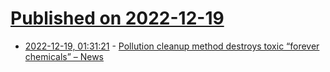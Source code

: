 # [Published on 2022-12-19](index.md)

* [2022-12-19, 01:31:21](https://news.ycombinator.com/item?id=34047047) - [Pollution cleanup method destroys toxic “forever chemicals” – News](https://news.ucr.edu/articles/2022/12/12/pollution-cleanup-method-destroys-toxic-forever-chemicals)
